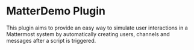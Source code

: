 # MatterDemo Plugin

This plugin aims to provide an easy way to simulate user interactions in a Mattermost system by automatically
creating users, channels and messages after a script is triggered.